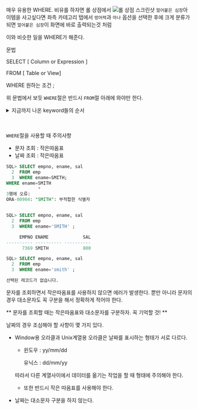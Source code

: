 매우 유용한 WHERE.
비유를 하자면 롤 상점에서
![롤 상점 스크린샷](https://images.velog.io/images/asgowon/post/ce6c4c12-30c7-45f2-94ce-28ac2df1fac0/image.png)
`얼어붙은 심장`아이템을 사고싶다면 
좌측 카테고리 탭에서 `방어력`과 `마나` 옵션을 선택한 후에
크게 분류가 되면 `얼어붙은 심장`이 화면에 바로 출력되는것 처럼

이와 비슷한 일을 WHERE가 해준다.


문법

SELECT [ Column or Expression ]

FROM [ Table or View]

WHERE 원하는 조건 ;

위 문법에서 보듯 `WHERE`절은 반드시 `FROM`절 아래에 와야만 한다.
<details>
 <summary>지금까지 나온 keyword들의 순서</summary>
 1. SELECT<br>
  2. FROM<br>
  3. WHERE<br>
  순으로만 적어야 한다.
</details><br><br>

`WHERE`절을 사용할 때 주의사항

-   문자 조회 : 작은따옴표
-   날짜 조회 : 작은따옴표

```sql
SQL> SELECT empno, ename, sal
  2  FROM emp
  3  WHERE ename=SMITH;
WHERE ename=SMITH
            *
3행에 오류:
ORA-00904: "SMITH": 부적합한 식별자


SQL> SELECT empno, ename, sal
  2  FROM emp
  3  WHERE ename='SMITH' ;

     EMPNO ENAME             SAL
---------- ---------- ----------
      7369 SMITH             800

SQL> SELECT empno, ename, sal
  2  FROM emp
  3  WHERE ename='smith' ;

선택된 레코드가 없습니다.
```

문자를 조회하면서 작은따옴표를 사용하지 않으면 에러가 발생한다. 뿐만 아니라 문자의 경우 대소문자도 꼭 구분을 해서 정확하게 적어야 한다.

** 문자를 조회할 때는 작은따옴표와 대소문자를 구분하자. 꼭 기억할 것! **



날짜의 경우 조심해야 할 사항이 몇 가지 있다.

-   Window용 오라클과 Unix계열용 오라클은 날짜를 표시하는 형태가 서로 다르다.

    -   윈도우 : yy/mm/dd

        유닉스 : dd/mm/yy

    따라서 다른 계열사이에서 데이터를 옮기는 작업을 할 때 형태에 주의해야 한다.

    -   또한 반드시 작은 따옴표를 사용해야 한다.

-   날짜는 대소문자 구분을 하지 않는다.

